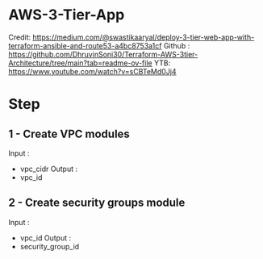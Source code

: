 # AWS-3-Tier-App
Credit: https://medium.com/@swastikaaryal/deploy-3-tier-web-app-with-terraform-ansible-and-route53-a4bc8753a1cf
Github : https://github.com/DhruvinSoni30/Terraform-AWS-3tier-Architecture/tree/main?tab=readme-ov-file
YTB: https://www.youtube.com/watch?v=sCBTeMd0Jj4

# Step
## 1 - Create VPC modules
Input : 
- vpc_cidr
Output :
- vpc_id

## 2 - Create security groups module
Input : 
- vpc_id
Output :
- security_group_id
